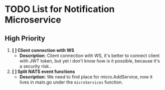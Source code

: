 # TODO List for Notification Microservice

## High Priority
1. **[ ] Client connection with WS**
   - **Description**: Client connection with WS, it's better to connect client with JWT token, but yet i don't know how is it possible, because it's a security risk..
2. **[ ] Split NATS event functions**
   - **Description**: We need to find place for micro.AddService, now it lives in main.go under the `microServices` function.
    